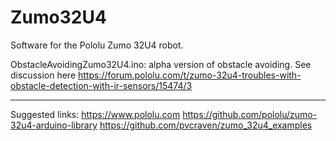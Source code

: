 # Zumo32U4
Software for the Pololu Zumo 32U4 robot.

ObstacleAvoidingZumo32U4.ino: alpha version of obstacle avoiding. See discussion here https://forum.pololu.com/t/zumo-32u4-troubles-with-obstacle-detection-with-ir-sensors/15474/3


___________________________________________________________
Suggested links:
https://www.pololu.com
https://github.com/pololu/zumo-32u4-arduino-library
https://github.com/pvcraven/zumo_32u4_examples
